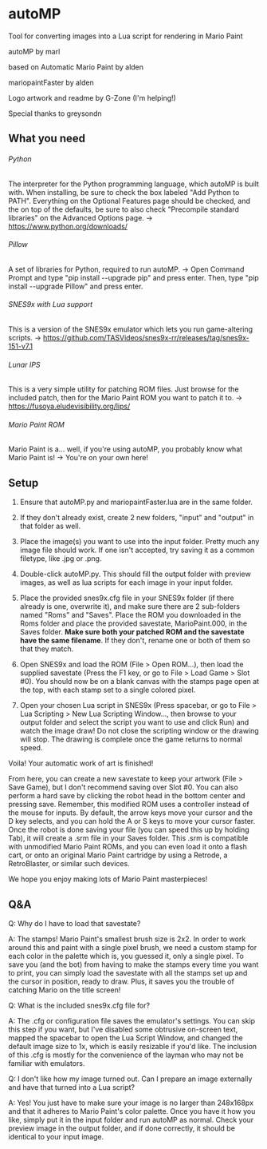# autoMP
Tool for converting images into a Lua script for rendering in Mario Paint

autoMP by marl

based on Automatic Mario Paint by alden

mariopaintFaster by alden

Logo artwork and readme by G-Zone (I'm helping!)

Special thanks to greysondn


## What you need

###### Python
The interpreter for the Python programming language, which autoMP is built with.  When installing, be sure to check the box labeled "Add Python to PATH". Everything on the Optional Features page should be checked, and the on top of the defaults, be sure to also check "Precompile standard libraries" on the Advanced Options page.
-> https://www.python.org/downloads/

###### Pillow
A set of libraries for Python, required to run autoMP.
-> Open Command Prompt and type "pip install --upgrade pip" and press enter. Then, type "pip install --upgrade Pillow" and press enter.

###### SNES9x with Lua support
This is a version of the SNES9x emulator which lets you run game-altering scripts.
-> https://github.com/TASVideos/snes9x-rr/releases/tag/snes9x-151-v7.1

###### Lunar IPS
This is a very simple utility for patching ROM files. Just browse for the included patch, then for the Mario Paint ROM you want to patch it to.
-> https://fusoya.eludevisibility.org/lips/

###### Mario Paint ROM
Mario Paint is a... well, if you're using autoMP, you probably know what Mario Paint is!
-> You're on your own here!


## Setup

1. Ensure that autoMP.py and mariopaintFaster.lua are in the same folder.

2. If they don't already exist, create 2 new folders, "input" and "output" in that folder as well.

3. Place the image(s) you want to use into the input folder. Pretty much any image file should work. If one isn't accepted, try saving it as a common filetype, like .jpg or .png.

4. Double-click autoMP.py. This should fill the output folder with preview images, as well as lua scripts for each image in your input folder.

5. Place the provided snes9x.cfg file in your SNES9x folder (if there already is one, overwrite it), and make sure there are 2 sub-folders named "Roms" and "Saves". Place the ROM you downloaded in the Roms folder and place the provided savestate, MarioPaint.000, in the Saves folder. **Make sure both your patched ROM and the savestate have the same filename**. If they don't, rename one or both of them so that they match.

6. Open SNES9x and load the ROM (File > Open ROM...), then load the supplied savestate (Press the F1 key, or go to File > Load Game > Slot #0). You should now be on a blank canvas with the stamps page open at the top, with each stamp set to a single colored pixel.

7. Open your chosen Lua script in SNES9x (Press spacebar, or go to File > Lua Scripting > New Lua Scripting Window..., then browse to your output folder and select the script you want to use and click Run) and watch the image draw! Do not close the scripting window or the drawing will stop. The drawing is complete once the game returns to normal speed. 


Voila! Your automatic work of art is finished!


From here, you can create a new savestate to keep your artwork (File > Save Game), but I don't recommend saving over Slot #0. You can also perform a hard save by clicking the robot head in the bottom center and pressing save. Remember, this modified ROM uses a controller instead of the mouse for inputs. By default, the arrow keys move your cursor and the D key selects, and you can hold the A or S keys to move your cursor faster. Once the robot is done saving your file (you can speed this up by holding Tab), it will create a .srm file in your Saves folder. This .srm is compatible with unmodified Mario Paint ROMs, and you can even load it onto a flash cart, or onto an original Mario Paint cartridge by using a Retrode, a RetroBlaster, or similar such devices. 

We hope you enjoy making lots of Mario Paint masterpieces!


## Q&A

Q: Why do I have to load that savestate?

A: The stamps! Mario Paint's smallest brush size is 2x2. In order to work around this and paint with a single pixel brush, we need a custom stamp for each color in the palette which is, you guessed it, only a single pixel. To save you (and the bot) from having to make the stamps every time you want to print, you can simply load the savestate with all the stamps set up and the cursor in position, ready to draw. Plus, it saves you the trouble of catching Mario on the title screen!

Q: What is the included snes9x.cfg file for?

A: The .cfg or configuration file saves the emulator's settings. You can skip this step if you want, but I've disabled some obtrusive on-screen text, mapped the spacebar to open the Lua Script Window, and changed the default image size to 1x, which is easily resizable if you'd like. The inclusion of this .cfg is mostly for the convenience of the layman who may not be familiar with emulators. 

Q: I don't like how my image turned out. Can I prepare an image externally and have that turned into a Lua script?

A: Yes! You just have to make sure your image is no larger than 248x168px and that it adheres to Mario Paint's color palette. Once you have it how you like, simply put it in the input folder and run autoMP as normal. Check your preview image in the output folder, and if done correctly, it should be identical to your input image.
